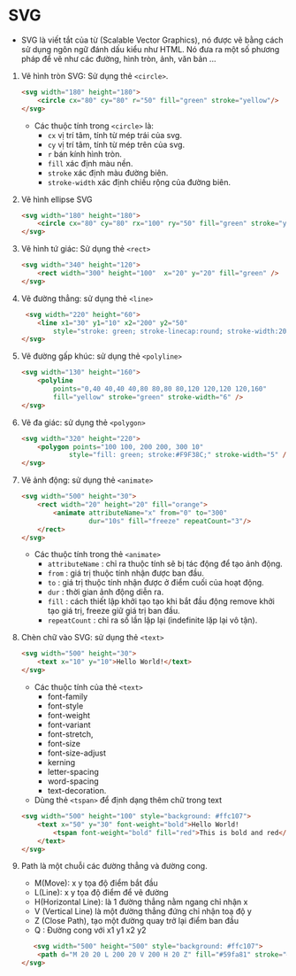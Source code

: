 # SVG
- SVG là viết tắt của từ (Scalable Vector Graphics), nó được vẽ bằng cách sử dụng ngôn ngữ đánh dấu kiểu như HTML. Nó đưa ra một số phương pháp để vẽ như các đường, hình tròn, ảnh, văn bản ...

1. Vẽ hình tròn SVG: Sử dụng thẻ `<circle>`.
    ```html
    <svg width="180" height="180">
        <circle cx="80" cy="80" r="50" fill="green" stroke="yellow"/>
    </svg>
    ```
    - Các thuộc tính trong `<circle>` là:
        + `cx` vị trí tâm, tính từ mép trái của svg.
        + `cy` vị trí tâm, tính từ mép trên của svg.
        + `r` bán kính hình tròn.
        + `fill` xác định màu nền.
        + `stroke` xác định màu đường biên.
        + `stroke-width` xác định chiều rộng của đường biên.

2. Vẽ hình ellipse SVG
    ```html
    <svg width="180" height="180">
        <circle cx="80" cy="80" rx="100" ry="50" fill="green" stroke="yellow"/>
    </svg>
    ```
3. Vẽ hình tứ giác: Sử dụng thẻ `<rect>`
    ```html
    <svg width="340" height="120">
        <rect width="300" height="100"  x="20" y="20" fill="green" />
    </svg>
    ```
4. Vẽ đường thẳng: sử dụng thẻ `<line>`
    ```html
     <svg width="220" height="60">
        <line x1="30" y1="10" x2="200" y2="50"
            style="stroke: green; stroke-linecap:round; stroke-width:20;"  />
    </svg>
    ```
5. Vẽ đường gấp khúc: sử dụng thẻ `<polyline>`
    ```html
    <svg width="130" height="160">
        <polyline
            points="0,40 40,40 40,80 80,80 80,120 120,120 120,160"
            fill="yellow" stroke="green" stroke-width="6" />
    </svg>
    ```
6. Vẽ đa giác: sử dụng thẻ `<polygon>`
    ```html
    <svg width="320" height="220">
        <polygon points="100 100, 200 200, 300 10"
                style="fill: green; stroke:#F9F38C;" stroke-width="5" />
    </svg>
    ```
7. Vẽ ảnh động: sử dụng thẻ `<animate>`
    ```html
    <svg width="500" height="30">
        <rect width="20" height="20" fill="orange">
            <animate attributeName="x" from="0" to="300"
                     dur="10s" fill="freeze" repeatCount="3"/>
        </rect>
    </svg>
    ```
    - Các thuộc tính trong thẻ `<animate>`
        + `attributeName` : chỉ ra thuộc tính sẽ bị tác động để tạo ảnh động.
        + `from` : giá trị thuộc tính nhận được ban đầu.
        + `to` : giá trị thuộc tính nhận được ở điểm cuối của hoạt động.
        + `dur` : thời gian ảnh động diễn ra.
        + `fill` : cách thiết lập khởi tạo tạo khi bắt đầu động remove khởi tạo giá trị, freeze giữ giá trị ban đầu.
        + `repeatCount` : chỉ ra số lần lặp lại (indefinite lặp lại vô tận).
8. Chèn chữ vào SVG: sử dụng thẻ `<text>`
    ```html
    <svg width="500" height="30">
        <text x="10" y="10">Hello World!</text>
    </svg>
    ```
    - Các thuộc tính của thẻ `<text>`
        + font-family
        + font-style
        + font-weight
        + font-variant
        + font-stretch,
        + font-size
        + font-size-adjust
        + kerning
        + letter-spacing
        + word-spacing
        + text-decoration.
    - Dùng thẻ `<tspan>` để định dạng thêm chữ trong text
    ```html
    <svg width="500" height="100" style="background: #ffc107">
        <text x="50" y="30" font-weight="bold">Hello World!
            <tspan font-weight="bold" fill="red">This is bold and red</tspan>
        </text>
    </svg>
    ```
9. Path là một chuỗi các đường thẳng và đường cong.
    - M(Move): x y tọa độ điểm bắt đầu
    - L(Line): x y tọa độ điểm để vẽ đường
    - H(Horizontal Line): là 1 đường thẳng nằm ngang chỉ nhận x
    - V (Vertical Line) là một đường thẳng đứng chỉ nhận toạ độ y
    - Z (Close Path), tạo một đường quay trở lại điểm ban đầu
    - Q : Đường cong với x1 y1 x2 y2
    ```html
       <svg width="500" height="500" style="background: #ffc107">
        <path d="M 20 20 L 200 20 V 200 H 20 Z" fill="#59fa81" stroke="#d85b49" stroke-width="3" />
    </svg>
    ```